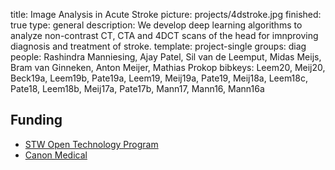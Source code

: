 title: Image Analysis in Acute Stroke
picture: projects/4dstroke.jpg
finished: true
type: general
description: We develop deep learning algorithms to analyze non-contrast CT, CTA and 4DCT scans of the head for imnproving diagnosis and treatment of stroke.
template: project-single
groups: diag
people: Rashindra Manniesing, Ajay Patel, Sil van de Leemput, Midas Meijs, Bram van Ginneken, Anton Meijer, Mathias Prokop
bibkeys: Leem20, Meij20, Beck19a, Leem19b, Pate19a, Leem19, Meij19a, Pate19, Meij18a, Leem18c, Pate18, Leem18b, Meij17a, Pate17b, Mann17, Mann16, Mann16a

## Funding
- [STW Open Technology Program](https://www.nwo.nl/onderzoek-en-resultaten/programmas/open+technologieprogramma)
- [Canon Medical](https://global.medical.canon/)
